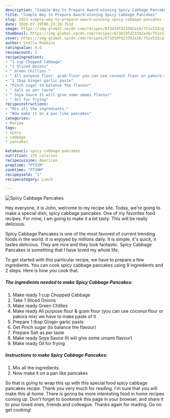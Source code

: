 ```yaml
---
description: "Simple Way to Prepare Award-winning Spicy Cabbage Pancakes"
title: "Simple Way to Prepare Award-winning Spicy Cabbage Pancakes"
slug: 2053-simple-way-to-prepare-award-winning-spicy-cabbage-pancakes
date: 2020-07-19T06:23:29.753Z
image: https://img-global.cpcdn.com/recipes/673d19fd23392a16/751x532cq70/spicy-cabbage-pancakes-recipe-main-photo.jpg
thumbnail: https://img-global.cpcdn.com/recipes/673d19fd23392a16/751x532cq70/spicy-cabbage-pancakes-recipe-main-photo.jpg
cover: https://img-global.cpcdn.com/recipes/673d19fd23392a16/751x532cq70/spicy-cabbage-pancakes-recipe-main-photo.jpg
author: Stella Robbins
ratingvalue: 4.6
reviewcount: 5
recipeingredient:
- "1 cup Chopped Cabbage"
- "1 Sliced Onions"
- " Green Chillies "
- " All purpose flour  gram flour you can use coconut flour or pakora mix we have to make paste of it"
- "1 tbsp Ginger garlic paste"
- "Pinch sugar to balance the flavour"
- " Salt as per taste"
- " Soya Sauce It will give some umami flavour"
- " Oil for frying"
recipeinstructions:
- "Mix all the ingredients."
- "Now make it on a pan like pancakes"
categories:
- Recipe
tags:
- spicy
- cabbage
- pancakes

katakunci: spicy cabbage pancakes 
nutrition: 155 calories
recipecuisine: American
preptime: "PT31M"
cooktime: "PT30M"
recipeyield: "1"
recipecategory: Lunch

---
```



![Spicy Cabbage Pancakes](https://img-global.cpcdn.com/recipes/673d19fd23392a16/751x532cq70/spicy-cabbage-pancakes-recipe-main-photo.jpg)

Hey everyone, it is John, welcome to my recipe site. Today, we're going to make a special dish, spicy cabbage pancakes. One of my favorites food recipes. For mine, I am going to make it a bit tasty. This will be really delicious.



Spicy Cabbage Pancakes is one of the most favored of current trending foods in the world. It is enjoyed by millions daily. It is simple, it's quick, it tastes delicious. They are nice and they look fantastic. Spicy Cabbage Pancakes is something that I have loved my whole life.


To get started with this particular recipe, we have to prepare a few ingredients. You can cook spicy cabbage pancakes using 9 ingredients and 2 steps. Here is how you cook that.

<!--inarticleads1-->

##### The ingredients needed to make Spicy Cabbage Pancakes:

1. Make ready 1 cup Chopped Cabbage⁣
1. Take 1 Sliced Onions
1. Make ready  Green Chillies ⁣
1. Make ready  All purpose flour &amp; gram flour (you can use coconut flour or pakora mix)⁣ we have to make paste of it
1. Prepare 1 tbsp Ginger garlic paste⁣
1. Get Pinch sugar (to balance the flavour)⁣
1. Prepare  Salt as per taste
1. Make ready  Soya Sauce (It will give some umami flavour)⁣
1. Make ready  Oil for frying




<!--inarticleads2-->

##### Instructions to make Spicy Cabbage Pancakes:

1. Mix all the ingredients.
1. Now make it on a pan like pancakes




So that is going to wrap this up with this special food spicy cabbage pancakes recipe. Thank you very much for reading. I'm sure that you will make this at home. There is gonna be more interesting food in home recipes coming up. Don't forget to bookmark this page in your browser, and share it to your loved ones, friends and colleague. Thanks again for reading. Go on get cooking!
